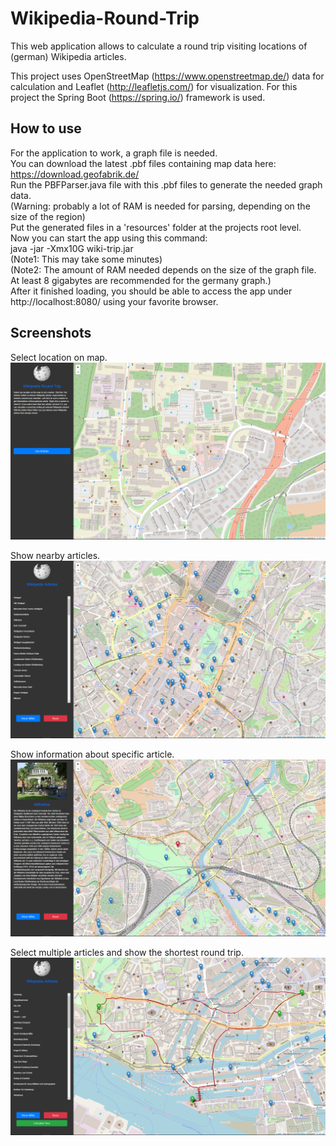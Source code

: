 # Wikipedia-Round-Trip
This web application allows to calculate a round trip visiting locations of (german) Wikipedia articles.

This project uses OpenStreetMap (https://www.openstreetmap.de/) data for calculation and Leaflet (http://leafletjs.com/) for visualization. 
For this project the Spring Boot (https://spring.io/) framework is used.

## How to use
For the application to work, a graph file is needed.  
You can download the latest .pbf files containing map data here: https://download.geofabrik.de/  
Run the PBFParser.java file with this .pbf files to generate the needed graph data.  
(Warning: probably a lot of RAM is needed for parsing, depending on the size of the region)  
Put the generated files in a 'resources' folder at the projects root level.  
Now you can start the app using this command:  
java -jar -Xmx10G wiki-trip.jar  
(Note1: This may take some minutes)  
(Note2: The amount of RAM needed depends on the size of the graph file. At least 8 gigabytes are recommended for the germany graph.)  
After it finished loading, you should be able to access the app under http://localhost:8080/ using your favorite browser.  

## Screenshots
Select location on map.
![Alt text](Images/Screenshot1.png?raw=true)

Show nearby articles.
![Alt text](Images/Screenshot2.png?raw=true)

Show information about specific article.
![Alt text](Images/Screenshot3.png?raw=true)

Select multiple articles and show the shortest round trip.
![Alt text](Images/Screenshot4.png?raw=true)